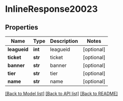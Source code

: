 # InlineResponse20023

## Properties
Name | Type | Description | Notes
------------ | ------------- | ------------- | -------------
**leagueid** | **int** | leagueid | [optional] 
**ticket** | **str** | ticket | [optional] 
**banner** | **str** | banner | [optional] 
**tier** | **str** | tier | [optional] 
**name** | **str** | name | [optional] 

[[Back to Model list]](../README.md#documentation-for-models) [[Back to API list]](../README.md#documentation-for-api-endpoints) [[Back to README]](../README.md)


